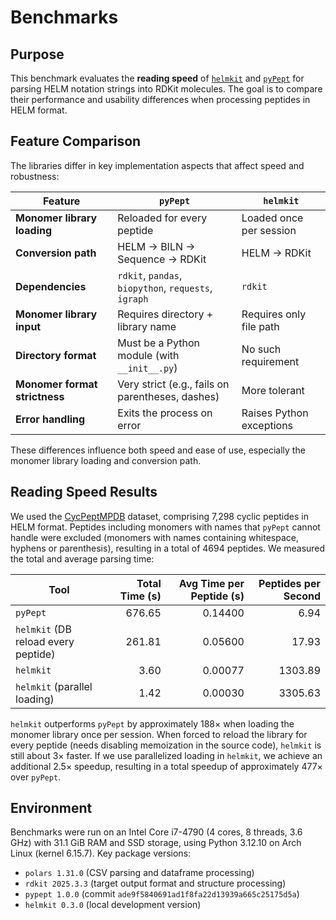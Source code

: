 # Benchmarks

## Purpose

This benchmark evaluates the **reading speed** of
[`helmkit`](https://github.com/adaliaramon/helmkit) and
[`pyPept`](https://github.com/Boehringer-Ingelheim/pyPept) for parsing HELM notation
strings into RDKit molecules. The goal is to compare their performance and usability
differences when processing peptides in HELM format.

## Feature Comparison

The libraries differ in key implementation aspects that affect speed and robustness:

| Feature                       | `pyPept`                                             | `helmkit`                |
| ----------------------------- | ---------------------------------------------------- | ------------------------ |
| **Monomer library loading**   | Reloaded for every peptide                           | Loaded once per session  |
| **Conversion path**           | HELM → BILN → Sequence → RDKit                       | HELM → RDKit             |
| **Dependencies**              | `rdkit`, `pandas`, `biopython`, `requests`, `igraph` | `rdkit`                  |
| **Monomer library input**     | Requires directory + library name                    | Requires only file path  |
| **Directory format**          | Must be a Python module (with `__init__.py`)         | No such requirement      |
| **Monomer format strictness** | Very strict (e.g., fails on parentheses, dashes)     | More tolerant            |
| **Error handling**            | Exits the process on error                           | Raises Python exceptions |

These differences influence both speed and ease of use, especially the monomer library
loading and conversion path.

## Reading Speed Results

We used the [CycPeptMPDB](http://cycpeptmpdb.com/peptides/type_PAMPA/) dataset,
comprising 7,298 cyclic peptides in HELM format. Peptides including monomers with names
that `pyPept` cannot handle were excluded (monomers with names containing whitespace,
hyphens or parenthesis), resulting in a total of 4694 peptides. We measured the total
and average parsing time:

| Tool                                | Total Time (s) | Avg Time per Peptide (s) | Peptides per Second |
|-------------------------------------|---------------:|-------------------------:|--------------------:|
| `pyPept`                            |         676.65 |                  0.14400 |                6.94 |
| `helmkit` (DB reload every peptide) |         261.81 |                  0.05600 |               17.93 |
| `helmkit`                           |           3.60 |                  0.00077 |             1303.89 |
| `helmkit` (parallel loading)        |           1.42 |                  0.00030 |             3305.63 |

`helmkit` outperforms `pyPept` by approximately 188× when loading the monomer library
once per session. When forced to reload the library for every peptide (needs disabling
memoization in the source code), `helmkit` is still about 3× faster. If we use
parallelized loading in `helmkit`, we achieve an additional 2.5× speedup, resulting in a
total speedup of approximately 477× over `pyPept`.

## Environment

Benchmarks were run on an Intel Core i7-4790 (4 cores, 8 threads, 3.6 GHz) with 31.1 GiB
RAM and SSD storage, using Python 3.12.10 on Arch Linux (kernel 6.15.7). Key package
versions:

- `polars 1.31.0` (CSV parsing and dataframe processing)
- `rdkit 2025.3.3` (target output format and structure processing)
- `pypept 1.0.0` (commit `ade9f5840691ad1f8fa22d13939a665c25175d5a`)
- `helmkit 0.3.0` (local development version)
